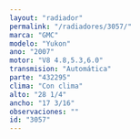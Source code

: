 ```yaml
---
layout: "radiador"
permalink: "/radiadores/3057/"
marca: "GMC"
modelo: "Yukon"
ano: "2007"
motor: "V8 4.8,5.3,6.0"
transmision: "Automática"
parte: "432295"
clima: "Con clima"
alto: "28 1/4"
ancho: "17 3/16"
observaciones: ""
id: "3057"
---
```


